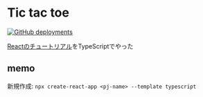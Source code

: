 # Tic tac toe

[![GitHub deployments](https://img.shields.io/github/deployments/eggplants/tic-tac-toe/production?label=vercel&logo=vercel)](https://tic-tac-toe-eggplants.vercel.app/)

[Reactのチュートリアル](https://ja.reactjs.org/tutorial/tutorial.html)をTypeScriptでやった

## memo

新規作成: `npx create-react-app <pj-name> --template typescript`
